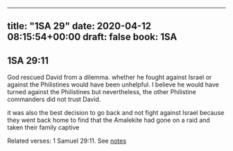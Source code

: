 
---
title: "1SA 29"
date: 2020-04-12 08:15:54+00:00
draft: false
book: 1SA
---

## 1SA 29:11

God rescued David from a dilemma. whether he fought against Israel or against the Philistines would have been unhelpful. I believe he would have turned against the Philistines but nevertheless, the other Philistine commanders did not trust David.

it was also the best decision to go back and not fight against Israel because they went back home to find that the Amalekite had gone on a raid and taken their family captive

Related verses: 1 Samuel 29:11. See [notes](https://my.bible.com/notes/3405970756256653997)

